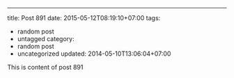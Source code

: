 ---
title: Post 891
date: 2015-05-12T08:19:10+07:00
tags:
  - random post
  - untagged
category:
  - random post
  - uncategorized
updated: 2014-05-10T13:06:04+07:00

This is content of post 891